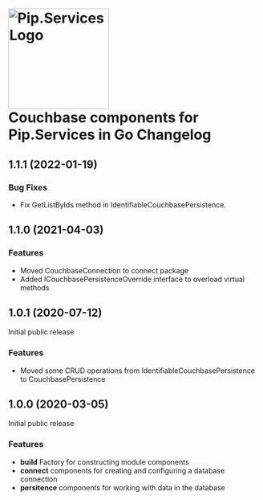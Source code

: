 # <img src="https://uploads-ssl.webflow.com/5ea5d3315186cf5ec60c3ee4/5edf1c94ce4c859f2b188094_logo.svg" alt="Pip.Services Logo" width="200"> <br/> Couchbase components for Pip.Services in Go Changelog

## <a name="1.1.1"></a> 1.1.1 (2022-01-19) 
### Bug Fixes
- Fix GetListByIds method in IdentifiableCouchbasePersistence.
## <a name="1.1.0"></a> 1.1.0 (2021-04-03) 

### Features
* Moved CouchbaseConnection to connect package
* Added ICouchbasePersistenceOverride interface to overload virtual methods

## <a name="1.0.1"></a> 1.0.1 (2020-07-12)

Initial public release

### Features

* Moved some CRUD operations from IdentifiableCouchbasePersistence to CouchbasePersistence


## <a name="1.0.0"></a> 1.0.0 (2020-03-05)

Initial public release

### Features

* **build** Factory for constructing module components
* **connect** components for creating and configuring a database connection
* **persitence** components for working with data in the database
